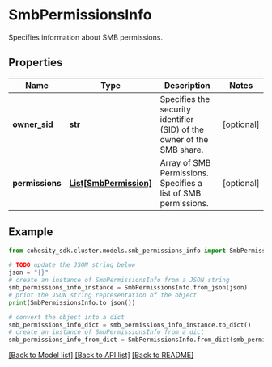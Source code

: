 # SmbPermissionsInfo

Specifies information about SMB permissions.

## Properties

Name | Type | Description | Notes
------------ | ------------- | ------------- | -------------
**owner_sid** | **str** | Specifies the security identifier (SID) of the owner of the SMB share. | [optional] 
**permissions** | [**List[SmbPermission]**](SmbPermission.md) | Array of SMB Permissions. Specifies a list of SMB permissions. | [optional] 

## Example

```python
from cohesity_sdk.cluster.models.smb_permissions_info import SmbPermissionsInfo

# TODO update the JSON string below
json = "{}"
# create an instance of SmbPermissionsInfo from a JSON string
smb_permissions_info_instance = SmbPermissionsInfo.from_json(json)
# print the JSON string representation of the object
print(SmbPermissionsInfo.to_json())

# convert the object into a dict
smb_permissions_info_dict = smb_permissions_info_instance.to_dict()
# create an instance of SmbPermissionsInfo from a dict
smb_permissions_info_from_dict = SmbPermissionsInfo.from_dict(smb_permissions_info_dict)
```
[[Back to Model list]](../README.md#documentation-for-models) [[Back to API list]](../README.md#documentation-for-api-endpoints) [[Back to README]](../README.md)


